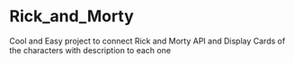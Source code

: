 # Rick_and_Morty
Cool and Easy project to connect Rick and Morty API and Display Cards of the characters with description to each one
